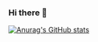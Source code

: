 ### Hi there 👋

[![Anurag's GitHub stats](https://github-readme-stats.vercel.app/api?username=zifuyang)](https://github.com/anuraghazra/github-readme-stats)

<!--
**zifuyang/zifuyang** is a ✨ _special_ ✨ repository because its `README.md` (this file) appears on your GitHub profile.

Here are some ideas to get you started:

- 🔭 I’m currently working on ...
- 🌱 I’m currently learning ...
- 👯 I’m looking to collaborate on ...
- 🤔 I’m looking for help with ...
- 💬 Ask me about ...
- 📫 How to reach me: ...
- 😄 Pronouns: ...
- ⚡ Fun fact: ...
-->
